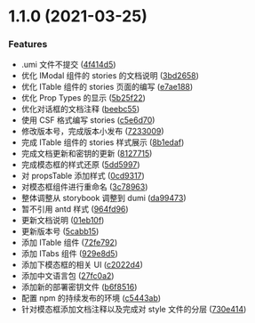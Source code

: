 # 1.1.0 (2021-03-25)

### Features

- .umi 文件不提交 ([4f414d5](https://github.com/LagrangeLabs/ii-admin-ui/commit/4f414d5aabd36b9d001fab359b5f4ee36db0937e))
- 优化 IModal 组件的 stories 的文档说明 ([3bd2658](https://github.com/LagrangeLabs/ii-admin-ui/commit/3bd265864c1dfd510b92fc3ca10fa24ab223f139))
- 优化 ITable 组件的 stories 页面的编写 ([e7ae188](https://github.com/LagrangeLabs/ii-admin-ui/commit/e7ae188a2191d06c84dabf5f2eeaa464cb6dbcc0))
- 优化 Prop Types 的显示 ([5b25f22](https://github.com/LagrangeLabs/ii-admin-ui/commit/5b25f221f4f8ddcc1976f83fb5abaa86fa014c23))
- 优化对话框的文档注释 ([beebc55](https://github.com/LagrangeLabs/ii-admin-ui/commit/beebc55e72bc90ff865d947043970ce730d2ced3))
- 使用 CSF 格式编写 stories ([c5e6d70](https://github.com/LagrangeLabs/ii-admin-ui/commit/c5e6d700f2200235e79ac259fcba7626ba981afd))
- 修改版本号，完成版本小发布 ([7233009](https://github.com/LagrangeLabs/ii-admin-ui/commit/723300907075588321fe170aa77cdb4f03e1a1e3))
- 完成 ITable 组件的 stories 样式展示 ([8b1edaf](https://github.com/LagrangeLabs/ii-admin-ui/commit/8b1edafdbac6c6b412d4f0e9cfdd247ee8133723))
- 完成文档更新和密钥的更新 ([8127715](https://github.com/LagrangeLabs/ii-admin-ui/commit/8127715b2963e46f6110774ef711001c2b739c99))
- 完成模态框的样式还原 ([5dd5997](https://github.com/LagrangeLabs/ii-admin-ui/commit/5dd59974da60589e5e19ab7a0f55420d4fdd06c9))
- 对 propsTable 添加样式 ([0cd9317](https://github.com/LagrangeLabs/ii-admin-ui/commit/0cd93171a329a3c4f63c32dfa41c904ffe5d0baa))
- 对模态框组件进行重命名 ([3c78963](https://github.com/LagrangeLabs/ii-admin-ui/commit/3c78963c257731c07f1affeda97ca25a22a56974))
- 整体调整从 storybook 调整到 dumi ([da99473](https://github.com/LagrangeLabs/ii-admin-ui/commit/da9947315797ea269c462dae4c506d4257000475))
- 暂不引用 antd 样式 ([964fd96](https://github.com/LagrangeLabs/ii-admin-ui/commit/964fd96aec3456cb320703d2bdff77df43fc5908))
- 更新文档说明 ([01eb10f](https://github.com/LagrangeLabs/ii-admin-ui/commit/01eb10f17876ef9219742df5c346bbdecab85773))
- 更新版本号 ([5cabb15](https://github.com/LagrangeLabs/ii-admin-ui/commit/5cabb1561e1f9b3c193dac0c1b6d21bb193f000e))
- 添加 ITable 组件 ([72fe792](https://github.com/LagrangeLabs/ii-admin-ui/commit/72fe792a6ceafc101be1782dd9459f18231ba593))
- 添加 ITabs 组件 ([929e8d5](https://github.com/LagrangeLabs/ii-admin-ui/commit/929e8d5d1b4894a35dbd4c11766f99abef1c4195))
- 添加下模态框的相关 UI ([c2022d4](https://github.com/LagrangeLabs/ii-admin-ui/commit/c2022d4902d7db4e17a781e5f9545d610f94585a))
- 添加中文语言包 ([27fc0a2](https://github.com/LagrangeLabs/ii-admin-ui/commit/27fc0a25365489de63ee47ed026676a8bede4bea))
- 添加新的部署密钥文件 ([b6f8516](https://github.com/LagrangeLabs/ii-admin-ui/commit/b6f85163560b1530bcc8f78133fc9c2b73f61971))
- 配置 npm 的持续发布的环境 ([c5443ab](https://github.com/LagrangeLabs/ii-admin-ui/commit/c5443abe546eace09228facb0e9e2008167d3620))
- 针对模态框添加文档注释以及完成对 style 文件的分层 ([730e414](https://github.com/LagrangeLabs/ii-admin-ui/commit/730e414d709320bc063fdf475aecc546480ea509))
